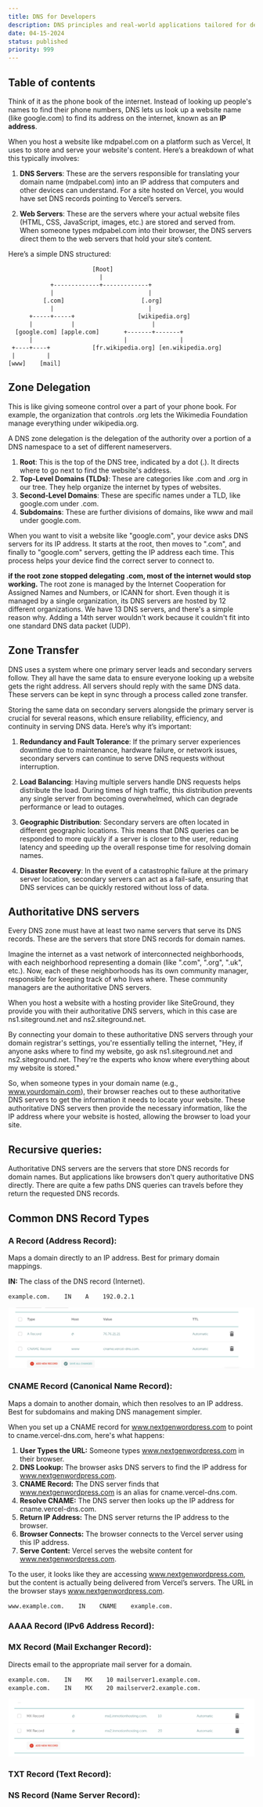 ```yaml
---
title: DNS for Developers
description: DNS principles and real-world applications tailored for developers.
date: 04-15-2024
status: published
priority: 999
---
```


## Table of contents

Think of it as the phone book of the internet. Instead of looking up people's names to find their phone numbers, DNS lets us look up a website name (like google.com) to find its address on the internet, known as an **IP address**.

When you host a website like mdpabel.com on a platform such as Vercel, It uses to store and serve your website's content. Here’s a breakdown of what this typically involves:

1. **DNS Servers**: These are the servers responsible for translating your domain name (mdpabel.com) into an IP address that computers and other devices can understand. For a site hosted on Vercel, you would have set DNS records pointing to Vercel’s servers.

2. **Web Servers**: These are the servers where your actual website files (HTML, CSS, JavaScript, images, etc.) are stored and served from. When someone types mdpabel.com into their browser, the DNS servers direct them to the web servers that hold your site’s content.

Here’s a simple DNS structured:

```
                        [Root]
                          |
            +-------------+-------------+
            |                           |
          [.com]                      [.org]
            |                           |
      +-----+-----+                  [wikipedia.org]
      |           |                      |
  [google.com] [apple.com]       +-------+-------+
      |                          |               |
 +----+----+            [fr.wikipedia.org] [en.wikipedia.org]
 |         |
[www]    [mail]
```

## Zone Delegation

This is like giving someone control over a part of your phone book. For example, the organization that controls .org lets the Wikimedia Foundation manage everything under wikipedia.org.

A DNS zone delegation is the delegation of the authority over a portion of a DNS namespace to a set of different nameservers.

1. **Root**: This is the top of the DNS tree, indicated by a dot (.). It directs where to go next to find the website's address.
2. **Top-Level Domains (TLDs)**: These are categories like .com and .org in our tree. They help organize the internet by types of websites.
3. **Second-Level Domains**: These are specific names under a TLD, like google.com under .com.
4. **Subdomains**: These are further divisions of domains, like www and mail under google.com.

When you want to visit a website like "google.com", your device asks DNS servers for its IP address. It starts at the root, then moves to ".com", and finally to "google.com" servers, getting the IP address each time. This process helps your device find the correct server to connect to.

**if the root zone stopped delegating .com, most of the internet would stop working.**
The root zone is managed by the Internet Cooperation for Assigned Names and Numbers, or ICANN for short. Even though it is managed by a single organization, its DNS servers are hosted by 12 different organizations. We have 13 DNS servers, and there's a simple reason why. Adding a 14th server wouldn't work because it couldn't fit into one standard DNS data packet (UDP).

## Zone Transfer

DNS uses a system where one primary server leads and secondary servers follow. They all have the same data to ensure everyone looking up a website gets the right address.
All servers should reply with the same DNS data. These servers can be kept in sync through a process called zone transfer.

Storing the same data on secondary servers alongside the primary server is crucial for several reasons, which ensure reliability, efficiency, and continuity in serving DNS data. Here’s why it’s important:

1. **Redundancy and Fault Tolerance**: If the primary server experiences downtime due to maintenance, hardware failure, or network issues, secondary servers can continue to serve DNS requests without interruption.

2. **Load Balancing**: Having multiple servers handle DNS requests helps distribute the load. During times of high traffic, this distribution prevents any single server from becoming overwhelmed, which can degrade performance or lead to outages.

3. **Geographic Distribution**: Secondary servers are often located in different geographic locations. This means that DNS queries can be responded to more quickly if a server is closer to the user, reducing latency and speeding up the overall response time for resolving domain names.

4. **Disaster Recovery**: In the event of a catastrophic failure at the primary server location, secondary servers can act as a fail-safe, ensuring that DNS services can be quickly restored without loss of data.

## Authoritative DNS servers

Every DNS zone must have at least two name servers that serve its DNS records. These are the servers that store DNS records for domain names.

Imagine the internet as a vast network of interconnected neighborhoods, with each neighborhood representing a domain (like ".com", ".org", ".uk", etc.). Now, each of these neighborhoods has its own community manager, responsible for keeping track of who lives where. These community managers are the authoritative DNS servers.

When you host a website with a hosting provider like SiteGround, they provide you with their authoritative DNS servers, which in this case are ns1.siteground.net and ns2.siteground.net.

By connecting your domain to these authoritative DNS servers through your domain registrar's settings, you're essentially telling the internet, "Hey, if anyone asks where to find my website, go ask ns1.siteground.net and ns2.siteground.net. They're the experts who know where everything about my website is stored."

So, when someone types in your domain name (e.g., www.yourdomain.com), their browser reaches out to these authoritative DNS servers to get the information it needs to locate your website. These authoritative DNS servers then provide the necessary information, like the IP address where your website is hosted, allowing the browser to load your site.

## Recursive queries:

Authoritative DNS servers are the servers that store DNS records for domain names. But applications like browsers don't query authoritative DNS directly. There are quite a few paths DNS queries can travels before
they return the requested DNS records.

## Common DNS Record Types

### A Record (Address Record):

Maps a domain directly to an IP address. Best for primary domain mappings.

**IN:** The class of the DNS record (Internet).

```bash
example.com.    IN    A    192.0.2.1
```

![A & CNAME Record](images/DNS_A_CNAME.png)

### CNAME Record (Canonical Name Record):

Maps a domain to another domain, which then resolves to an IP address. Best for subdomains and making DNS management simpler.

When you set up a CNAME record for www.nextgenwordpress.com to point to cname.vercel-dns.com, here's what happens:

1. **User Types the URL:** Someone types www.nextgenwordpress.com in their browser.
2. **DNS Lookup:** The browser asks DNS servers to find the IP address for www.nextgenwordpress.com.
3. **CNAME Record:** The DNS server finds that www.nextgenwordpress.com is an alias for cname.vercel-dns.com.
4. **Resolve CNAME:** The DNS server then looks up the IP address for cname.vercel-dns.com.
5. **Return IP Address:** The DNS server returns the IP address to the browser.
6. **Browser Connects:** The browser connects to the Vercel server using this IP address.
7. **Serve Content:** Vercel serves the website content for www.nextgenwordpress.com.

To the user, it looks like they are accessing www.nextgenwordpress.com, but the content is actually being delivered from Vercel’s servers. The URL in the browser stays www.nextgenwordpress.com.

```bash
www.example.com.    IN    CNAME    example.com.
```

### AAAA Record (IPv6 Address Record):

### MX Record (Mail Exchanger Record):

Directs email to the appropriate mail server for a domain.

```bash
example.com.    IN    MX    10 mailserver1.example.com.
example.com.    IN    MX    20 mailserver2.example.com.
```

![MX Record](images/DNS_MX.png)

### TXT Record (Text Record):

### NS Record (Name Server Record):

```

```
